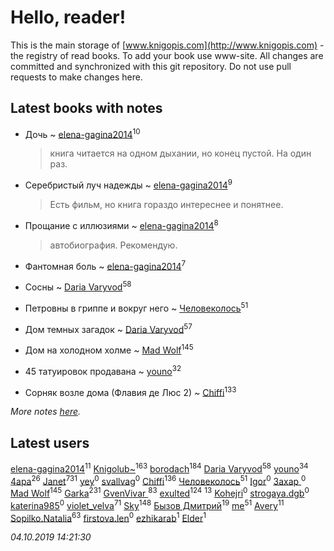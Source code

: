 # Hello, reader!
This is the main storage of [www.knigopis.com](http://www.knigopis.com) - the registry of read books.
To add your book use www-site. All changes are committed and synchronized with this git repository.
Do not use pull requests to make changes here.


## Latest books with notes
* Дочь ~ [elena-gagina2014](users/208/208969292-yandex)<sup>10</sup>
    > книга читается на одном дыхании, но конец пустой. На один раз.

* Серебристый луч надежды ~ [elena-gagina2014](users/208/208969292-yandex)<sup>9</sup>
    > Есть фильм, но книга гораздо интереснее и понятнее.

* Прощание с иллюзиями ~ [elena-gagina2014](users/208/208969292-yandex)<sup>8</sup>
    > автобиография. Рекомендую.

* Фантомная боль ~ [elena-gagina2014](users/208/208969292-yandex)<sup>7</sup>

* Сосны ~ [Daria Varyvod](users/829/829893410524253-facebook)<sup>58</sup>

* Петровны в гриппе и вокруг него ~ [Человеколось](users/174/17475979687188177329-mailru)<sup>51</sup>

* Дом темных загадок ~ [Daria Varyvod](users/829/829893410524253-facebook)<sup>57</sup>

* Дом на холодном холме ~ [Mad Wolf](users/947/94738840-vkontakte)<sup>145</sup>

* 45 татуировок продавана ~ [youno](users/302/302928912-vkontakte)<sup>32</sup>

* Сорняк возле дома (Флавия де Люс 2) ~ [Chiffi](users/105/105831994080785626680-google)<sup>133</sup>


_More notes [here](latest_books_with_notes.md)._


## Latest users
[elena-gagina2014](users/208/208969292-yandex)<sup>11</sup> 
[Knigolub~](users/111/111878597279669641685-google)<sup>163</sup> 
[borodach](users/157/15706320-vkontakte)<sup>184</sup> 
[Daria Varyvod](users/829/829893410524253-facebook)<sup>58</sup> 
[youno](users/302/302928912-vkontakte)<sup>34</sup> 
[4apa](users/117/117392596378069249667-google)<sup>26</sup> 
[Janet](users/108/108113656204404967440-google)<sup>731</sup> 
[yey](users/179/179865892-vkontakte)<sup>0</sup> 
[svallvag](users/553/553243325-vkontakte)<sup>0</sup> 
[Chiffi](users/105/105831994080785626680-google)<sup>136</sup> 
[Человеколось](users/174/17475979687188177329-mailru)<sup>51</sup> 
[Igor](users/109/109595045545926097766-google)<sup>0</sup> 
[Захар ](users/332/332860507-vkontakte)<sup>0</sup> 
[Mad Wolf](users/947/94738840-vkontakte)<sup>145</sup> 
[Garka](users/115/115753719718250012620-google)<sup>231</sup> 
[GvenVivar ](users/158/158266434925901-facebook)<sup>83</sup> 
[exulted](users/100/100599204551896265722-google)<sup>124</sup> 
[](users/110/110931306939441771638-google)<sup>13</sup> 
[Kohejri](users/112/112602404891403617314-google)<sup>0</sup> 
[strogaya.dgb](users/424/424657047-yandex)<sup>0</sup> 
[katerina985](users/146/14637064-vkontakte)<sup>0</sup> 
[violet_velva](users/116/116961712580551399099-google)<sup>71</sup> 
[Sky](users/118/118049897850017649660-google)<sup>148</sup> 
[Бызов Дмитрий](users/114/1146684568850703-facebook)<sup>19</sup> 
[me](users/381/381417697-yandex)<sup>51</sup> 
[Avery](users/567/56734832-yandex)<sup>11</sup> 
[Sopilko.Natalia](users/414/414306980-yandex)<sup>63</sup> 
[firstova.len](users/119/119518613-yandex)<sup>0</sup> 
[ezhikarab](users/274/274952753-yandex)<sup>1</sup> 
[Elder](users/103/103250539971002098853-google)<sup>1</sup> 


_04.10.2019 14:21:30_
